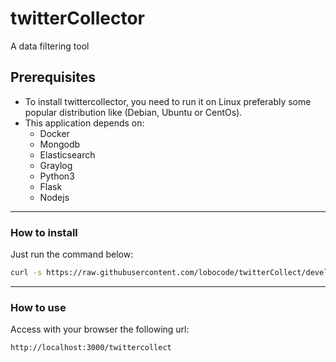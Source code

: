 # twitterCollector

A data filtering tool

## Prerequisites

* To install twittercollector, you need to run it on Linux preferably some popular distribution like (Debian, Ubuntu or CentOs).
* This application depends on:
  * Docker 
  * Mongodb
  * Elasticsearch
  * Graylog
  * Python3
  * Flask
  * Nodejs

---

### How to install

Just run the command below:

```bash
curl -s https://raw.githubusercontent.com/lobocode/twitterCollect/develop/easy_install.sh | sudo bash
```

---

### How to use

Access with your browser the following url:

```bash
http://localhost:3000/twittercollect
```